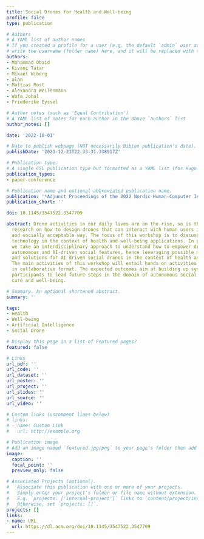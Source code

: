 ```yaml
---
title: Social Drones for Health and Well-being
profile: false
type: publication

# Authors
# A YAML list of author names
# If you created a profile for a user (e.g. the default `admin` user at `content/authors/admin/`), 
# write the username (folder name) here, and it will be replaced with their full name and linked to their profile.
authors:
- Mohammad Obaid
- Kıvanç Tatar
- Mikael Wiberg
- alan
- Mattias Rost
- Alexandra Weilenmann
- Wafa Johal
- Friederike Eyssel

# Author notes (such as 'Equal Contribution')
# A YAML list of notes for each author in the above `authors` list
author_notes: []

date: '2022-10-01'

# Date to publish webpage (NOT necessarily Bibtex publication's date).
publishDate: '2023-12-23T22:33:31.338917Z'

# Publication type.
# A single CSL publication type but formatted as a YAML list (for Hugo requirements).
publication_types:
- paper-conference

# Publication name and optional abbreviated publication name.
publication: '*Adjunct Proceedings of the 2022 Nordic Human-Computer Interaction Conference*'
publication_short: ''

doi: 10.1145/3547522.3547709

abstract: Drone activities in our daily lives are on the rise, so is the need to advance
  research on how to design drones that can interact with human users in an autonomous
  and socially acceptable way. The focus of this workshop is to discuss this emerging
  technology in the context of health and well-being applications. In particular,
  we take an interdisciplinary approach to understand how to empower drones with more
  autonomous and AI-driven social features, hence leveraging possible methods, behaviors,
  and solutions for AI driven social drones in the context of health and well-being.
  The main activities of this workshop will entail hands on activities and discussions
  in collaborative format. The expected outcomes aim at building up synergies between
  participants to lead future steps in the domain of autonomous social drones in health
  care and well-being.

# Summary. An optional shortened abstract.
summary: ''

tags:
- Health
- Well-being
- Artificial Intelligence
- Social Drone

# Display this page in a list of Featured pages?
featured: false

# Links
url_pdf: ''
url_code: ''
url_dataset: ''
url_poster: ''
url_project: ''
url_slides: ''
url_source: ''
url_video: ''

# Custom links (uncomment lines below)
# links:
# - name: Custom Link
#   url: http://example.org

# Publication image
# Add an image named `featured.jpg/png` to your page's folder then add a caption below.
image:
  caption: ''
  focal_point: ''
  preview_only: false

# Associated Projects (optional).
#   Associate this publication with one or more of your projects.
#   Simply enter your project's folder or file name without extension.
#   E.g. `projects: ['internal-project']` links to `content/project/internal-project/index.md`.
#   Otherwise, set `projects: []`.
projects: []
links:
- name: URL
  url: https://dl.acm.org/doi/10.1145/3547522.3547709
---
```


